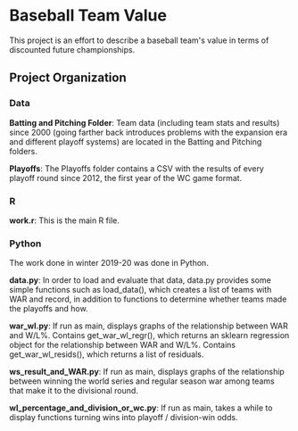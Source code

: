 # Baseball Team Value

This project is an effort to describe a baseball team's value in terms of discounted future championships. 

## Project Organization

### Data

**Batting and Pitching Folder**: Team data (including team stats and results) since 2000 (going farther back introduces problems with the expansion era and different playoff systems) are located in the Batting and Pitching folders. 

**Playoffs**: The Playoffs folder contains a CSV with the results of every playoff round since 2012, the first year of the WC game format.

### R

**work.r**: This is the main R file.

### Python

The work done in winter 2019-20 was done in Python.

**data.py**: In order to load and evaluate that data, data.py provides some simple functions such as load_data(), which creates a list of teams with WAR and record, in addition to functions to determine whether teams made the playoffs and how.

**war_wl.py**: If run as main, displays graphs of the relationship between WAR and W/L%. Contains get_war_wl_regr(), which returns an sklearn regression object for the relationship between WAR and W/L%. Contains get_war_wl_resids(), which returns a list of residuals.

**ws_result_and_WAR.py**: If run as main, displays graphs of the relationship between winning the world series and regular season war among teams that make it to the divisional round.

**wl_percentage_and_division_or_wc.py**: If run as main, takes a while to display functions turning wins into playoff / division-win odds.